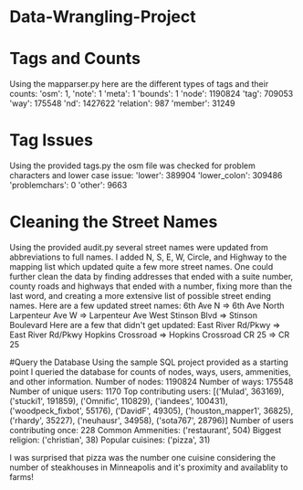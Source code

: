 # Data-Wrangling-Project

# Tags and Counts
Using the mapparser.py here are the different types of tags and their counts:
'osm': 1, 
'note': 1
'meta': 1
'bounds': 1
'node': 1190824
'tag': 709053
'way': 175548
'nd': 1427622
'relation': 987
'member': 31249

# Tag Issues
Using the provided tags.py the osm file was checked for problem characters and lower case issue:
'lower': 389904
'lower_colon': 309486
'problemchars': 0
'other': 9663

# Cleaning the Street Names
Using the provided audit.py several street names were updated from abbreviations to full names.  I added N, S, E, W, Circle, and Highway to the mapping list which updated quite a few more street names.  One could further clean the data by finding addresses that ended with a suite number, county roads and highways that ended with a number, fixing more than the last word, and creating a more extensive list of possible street ending names.
Here are a few updated street names:
6th Ave N => 6th Ave North
Larpenteur Ave W => Larpenteur Ave West
Stinson Blvd => Stinson Boulevard
Here are a few that didn't get updated:
East River Rd/Pkwy => East River Rd/Pkwy
Hopkins Crossroad => Hopkins Crossroad
CR 25 => CR 25

#Query the Database
Using the sample SQL project provided as a starting point I queried the database for counts of nodes, ways, users, ammenities, and other information.
Number of nodes: 1190824
Number of ways: 175548
Number of unique users:  1170
Top contributing users:  [('Mulad', 363169), ('stucki1', 191859), ('Omnific', 110829), ('iandees', 100431), ('woodpeck_fixbot', 55176), ('DavidF', 49305), ('houston_mapper1', 36825), ('rhardy', 35227), ('neuhausr', 34958), ('sota767', 28796)]
Number of users contributing once:  228
Common Ammenities:  ('restaurant', 504)
Biggest religion:  ('christian', 38)
Popular cuisines:  ('pizza', 31)

I was surprised that pizza was the number one cuisine considering the number of steakhouses in Minneapolis and it's proximity and availablity to farms!
